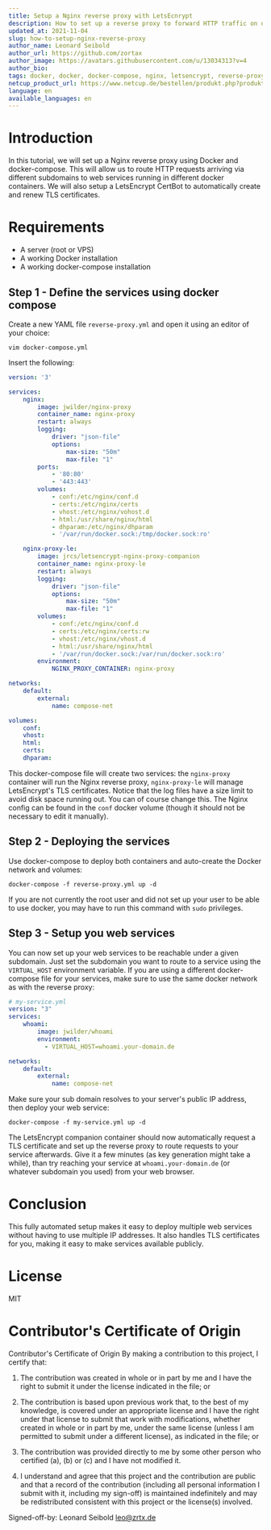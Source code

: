```yaml
---
title: Setup a Nginx reverse proxy with LetsEcnrypt
description: How to set up a reverse proxy to forward HTTP traffic on different subdomains to different containers
updated_at: 2021-11-04
slug: how-to-setup-nginx-reverse-proxy
author_name: Leonard Seibold
author_url: https://github.com/zortax
author_image: https://avatars.githubusercontent.com/u/13034313?v=4
author_bio: 
tags: docker, docker, docker-compose, nginx, letsencrypt, reverse-proxy
netcup_product_url: https://www.netcup.de/bestellen/produkt.php?produkt=2000
language: en
available_languages: en
---
```


# Introduction
In this tutorial, we will set up a Nginx reverse proxy using Docker and
docker-compose. This will allow us to route HTTP requests arriving via different
subdomains to web services running in different docker containers. We will also
setup a LetsEncrypt CertBot to automatically create and renew TLS certificates.


# Requirements
- A server (root or VPS)
- A working Docker installation
- A working docker-compose installation

## Step 1 - Define the services using docker compose

Create a new YAML file `reverse-proxy.yml` and open it using an editor of your
choice:
```
vim docker-compose.yml
```

Insert the following:
```yml
version: '3'

services:
    nginx:
        image: jwilder/nginx-proxy
        container_name: nginx-proxy
        restart: always
        logging:
            driver: "json-file"
            options:
                max-size: "50m"
                max-file: "1"
        ports:
            - '80:80'
            - '443:443'
        volumes:
            - conf:/etc/nginx/conf.d
            - certs:/etc/nginx/certs
            - vhost:/etc/nginx/vohost.d
            - html:/usr/share/nginx/html
            - dhparam:/etc/nginx/dhparam
            - '/var/run/docker.sock:/tmp/docker.sock:ro'

    nginx-proxy-le:
        image: jrcs/letsencrypt-nginx-proxy-companion
        container_name: nginx-proxy-le
        restart: always
        logging:
            driver: "json-file"
            options:
                max-size: "50m"
                max-file: "1"
        volumes:
            - conf:/etc/nginx/conf.d
            - certs:/etc/nginx/certs:rw
            - vhost:/etc/nginx/vhost.d
            - html:/usr/share/nginx/html
            - '/var/run/docker.sock:/var/run/docker.sock:ro'
        environment:
            NGINX_PROXY_CONTAINER: nginx-proxy

networks:
    default:
        external:
            name: compose-net

volumes:
    conf:
    vhost:
    html:
    certs:
    dhparam:
```

This docker-compose file will create two services: the `nginx-proxy` container
will run the Nginx reverse proxy, `nginx-proxy-le` will manage LetsEncrypt's TLS
certificates. Notice that the log files have a size limit to avoid disk space
running out. You can of course change this. The Nginx config can be found in the
`conf` docker volume (though it should not be necessary to edit it manually).

## Step 2 - Deploying the services
Use docker-compose to deploy both containers and auto-create the Docker network
and volumes:
```
docker-compose -f reverse-proxy.yml up -d
```
If you are not currently the root user and did not set up your user to be able
to use docker, you may have to run this command with `sudo` privileges.


## Step 3 - Setup you web services
You can now set up your web services to be reachable under a given subdomain.
Just set the subdomain you want to route to a service using the `VIRTUAL_HOST`
environment variable. If you are using a different docker-compose file for your
services, make sure to use the same docker network as with the reverse proxy:

```yml
# my-service.yml
version: "3"
services:
    whoami:
        image: jwilder/whoami
        environment:
          - VIRTUAL_HOST=whoami.your-domain.de

networks:
    default:
        external:
            name: compose-net
```

Make sure your sub domain resolves to your server's public IP address, then
deploy your web service:
```
docker-compose -f my-service.yml up -d
```

The LetsEncrypt companion container should now automatically request a TLS
certificate and set up the reverse proxy to route requests to your service
afterwards. Give it a few minutes (as key generation might take a while), than
try reaching your service at `whoami.your-domain.de` (or whatever subdomain you
used) from your web browser.

# Conclusion
This fully automated setup makes it easy to deploy multiple web services without
having to use multiple IP addresses. It also handles TLS certificates for you,
making it easy to make services available publicly.

# License
MIT

# Contributor's Certificate of Origin
Contributor's Certificate of Origin By making a contribution to this project, I certify that:

 1) The contribution was created in whole or in part by me and I have the right to submit it under the license indicated in the file; or

 2) The contribution is based upon previous work that, to the best of my knowledge, is covered under an appropriate license and I have the right under that license to submit that work with modifications, whether created in whole or in part by me, under the same license (unless I am permitted to submit under a different license), as indicated in the file; or

 3) The contribution was provided directly to me by some other person who certified (a), (b) or (c) and I have not modified it.

 4) I understand and agree that this project and the contribution are public and that a record of the contribution (including all personal information I submit with it, including my sign-off) is maintained indefinitely and may be redistributed consistent with this project or the license(s) involved.

Signed-off-by: Leonard Seibold <leo@zrtx.de>
